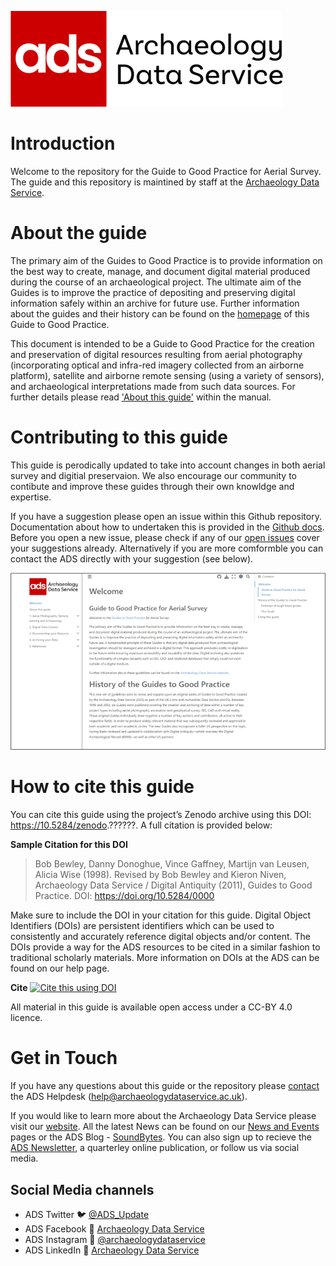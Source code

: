 ![ADS_logo](ads_logo.png)

# Introduction

Welcome to the repository for the Guide to Good Practice for Aerial Survey. The guide and this repository is maintined by staff at the [Archaeology Data Service](https://archaeologydataservice.ac.uk/).

# About the guide

The primary aim of the Guides to Good Practice is to provide information on the best way to create, manage, and document digital material produced during the course of an archaeological project. The ultimate aim of the Guides is to improve the practice of depositing and preserving digital information safely within an archive for future use. Further information about the guides and their history can be found on the [homepage](https://nickyjgarland.github.io/g2gpap/index.html) of this Guide to Good Practice.

This document is intended to be a Guide to Good Practice for the creation and preservation of digital resources resulting from aerial photography (incorporating optical and infra-red imagery collected from an airborne platform), satellite and airborne remote sensing (using a variety of sensors), and archaeological interpretations made from such data sources. For further details please read ['About this guide'](https://nickyjgarland.github.io/g2gpap/content/0_about_guide.html) within the manual.

# Contributing to this guide

This guide is perodically updated to take into account changes in both aerial survey and digitial preservaion. We also encourage our community to contibute and improve these guides through their own knowldge and expertise. 

If you have a suggestion please open an issue within this Github repository. Documentation about how to undertaken this is provided in the [Github docs](https://docs.github.com/en/issues/tracking-your-work-with-issues/creating-an-issue). Before you open a new issue, please check if any of our [open issues](https://github.com/nickyjgarland/g2gpap/issues) cover your suggestions already. Alternatively if you are more comformble you can contact the ADS directly with your suggestion (see below).

![Screenshot](g2gp_screenshot.png)

# How to cite this guide

You can cite this guide using the project’s Zenodo archive using this DOI: https://10.5284/zenodo.??????. A full citation is provided below:

__Sample Citation for this DOI__

> Bob Bewley, Danny Donoghue, Vince Gaffney, Martijn van Leusen, Alicia Wise (1998). Revised by Bob Bewley and Kieron Niven, Archaeology Data Service / Digital Antiquity (2011), Guides to Good Practice. DOI: https://doi.org/10.5284/0000

Make sure to include the DOI in your citation for this guide. Digital Object Identifiers (DOIs) are persistent identifiers which can be used to consistently and accurately reference digital objects and/or content. The DOIs provide a way for the ADS resources to be cited in a similar fashion to traditional scholarly materials. More information on DOIs at the ADS can be found on our help page.

**Cite**  [![Cite this using DOI](https://zenodo.org/badge/DOI/10.5281/zenodo.3233853.svg)](https://doi.org/10.5281/zenodo.3233853)

All material in this guide is available open access under a CC-BY 4.0 licence.

# Get in Touch

If you have any questions about this guide or the repository please [contact](https://archaeologydataservice.ac.uk/contact/) the ADS Helpdesk (help@archaeologydataservice.ac.uk).

If you would like to learn more about the Archaeology Data Service please visit our [website]((https://archaeologydataservice.ac.uk/)). All the latest News can be found on our [News and Events](https://archaeologydataservice.ac.uk/news-events/) pages or the ADS Blog - [SoundBytes](https://archaeologydataservice.ac.uk/blog/). You can also sign up to recieve the [ADS Newsletter](https://archaeologydataservice.ac.uk/news-events/signup-ads-newsletter/), a quarterley online publication, or follow us via social media.

## Social Media channels
* ADS Twitter :bird: [@ADS_Update](https://twitter.com/ADS_Update)
* ADS Facebook :blue_book: [Archaeology Data Service](https://www.facebook.com/archaeology.data.service)
* ADS Instagram :star2: [@archaeologydataservice](https://www.instagram.com/archaeologydataservice/)
* ADS LinkedIn :link: [Archaeology Data Service](https://www.linkedin.com/company/archaeology-data-service/)
